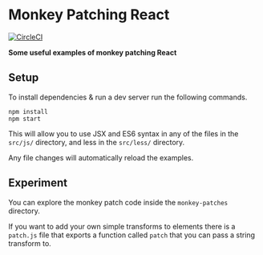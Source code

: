 # Monkey Patching React

[![CircleCI](https://circleci.com/gh/JakeSidSmith/react-monkey-patching/tree/master.svg?style=svg)](https://circleci.com/gh/JakeSidSmith/react-monkey-patching/tree/master)

**Some useful examples of monkey patching React**

## Setup

To install dependencies & run a dev server run the following commands.

```shell
npm install
npm start
```

This will allow you to use JSX and ES6 syntax in any of the files in the `src/js/` directory, and less in the `src/less/` directory.

Any file changes will automatically reload the examples.

## Experiment

You can explore the monkey patch code inside the `monkey-patches` directory.

If you want to add your own simple transforms to elements there is a `patch.js` file that exports a function called `patch` that you can pass a string transform to.
